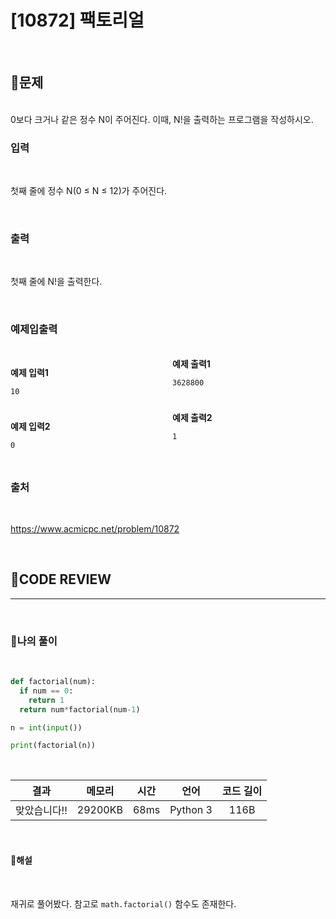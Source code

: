 # [10872] 팩토리얼

<br/>

## **📝문제**

<br/>
0보다 크거나 같은 정수 N이 주어진다. 이때, N!을 출력하는 프로그램을 작성하시오.

<br/>

### **입력**

<br/>

첫째 줄에 정수 N(0 ≤ N ≤ 12)가 주어진다.

<br/>

### **출력**

<br/>

첫째 줄에 N!을 출력한다.

<br/>

### **예제입출력**

<br/>

<div style="column-count:2; ">
  <div>

**예제 입력1**

```
10
```

  </div>
  <div>

**예제 출력1**

```
3628800
```

  </div>
</div>

<br/>

<div style="column-count:2; ">
  <div>

**예제 입력2**

```
0
```

  </div>
  <div>

**예제 출력2**

```
1
```

  </div>
</div>

<br/>

### **출처**

<br/>

https://www.acmicpc.net/problem/10872

<br/>

## **🧐CODE REVIEW**
***

<br/>

### **🧾나의 풀이**

<br/>

```python
def factorial(num):
  if num == 0:
    return 1
  return num*factorial(num-1)

n = int(input())

print(factorial(n))
```

<br/>

결과	| 메모리 |	시간 |	언어 |	코드 길이 
:----:|:-----:|:-----:|:-----:|:--------:
맞았습니다!! |	29200KB |	68ms |	Python 3 |	116B

<br/>

#### **📝해설**

<br/>

재귀로 풀어봤다. 참고로 `math.factorial()` 함수도 존재한다.

<br/>